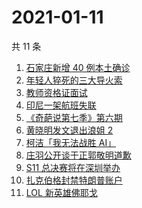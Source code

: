 # 2021-01-11

共 11 条

<!-- BEGIN -->
<!-- 最后更新时间 Mon Jan 11 2021 04:14:47 GMT+0800 (CST) -->
1. [石家庄新增 40 例本土确诊](https://www.zhihu.com/search?q=石家庄疫情)
1. [年轻人猝死的三大导火索](https://www.zhihu.com/search?q=年轻人猝死)
1. [教师资格证面试](https://www.zhihu.com/search?q=教资面试)
1. [印尼一架航班失联](https://www.zhihu.com/search?q=印尼航班失联)
1. [《奇葩说第七季》第六期](https://www.zhihu.com/search?q=奇葩说第七季)
1. [黄晓明发文退出浪姐 2](https://www.zhihu.com/search?q=黄晓明退出浪姐)
1. [柯洁「我无法战胜 AI」](https://www.zhihu.com/search?q=柯洁)
1. [庄羽公开谈于正郭敬明道歉](https://www.zhihu.com/search?q=郭敬明道歉)
1. [S11 总决赛将在深圳举办](https://www.zhihu.com/search?q=s11)
1. [扎克伯格封禁特朗普账户](https://www.zhihu.com/search?q=特朗普账号被封)
1. [LOL 新英雄佛耶戈](https://www.zhihu.com/search?q=lol新英雄)
<!-- END -->

